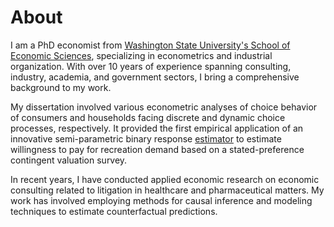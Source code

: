 # About
I am a PhD economist from [Washington State University's School of Economic Sciences](https://ses.wsu.edu/), specializing in econometrics and industrial organization. With over 10 years of experience spanning consulting, industry, academia, and government sectors, I bring a comprehensive background to my work.

My dissertation involved various econometric analyses of choice behavior of consumers and households facing discrete and dynamic choice processes, respectively. It provided the first empirical application of an innovative semi-parametric binary response [estimator](https://doi.org/10.1016/j.wre.2017.10.006) to estimate willingness to pay for recreation demand based on a stated-preference contingent valuation survey. 

In recent years, I have conducted applied economic research on economic consulting related to litigation in healthcare and pharmaceutical matters. My work has involved employing methods for causal inference and modeling techniques to estimate counterfactual predictions.  
